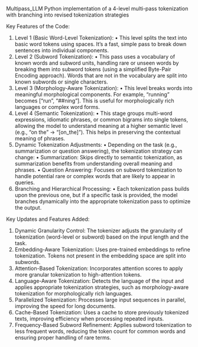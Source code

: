Multipass_LLM
Python implementation of a 4-level multi-pass tokenization with branching into revised tokenization strategies

Key Features of the Code:

1. Level 1 (Basic Word-Level Tokenization):
    • This level splits the text into basic word tokens using spaces. It’s a fast, simple pass to break down sentences into individual components.
2. Level 2 (Subword Tokenization):
    • This pass uses a vocabulary of known words and subword units, handling rare or unseen words by breaking them into subword tokens (using a simplified Byte-Pair Encoding approach). Words that are not in the vocabulary are split into known subwords or single characters.
3. Level 3 (Morphology-Aware Tokenization):
    • This level breaks words into meaningful morphological components. For example, “running” becomes [“run”, “##ning”]. This is useful for morphologically rich languages or complex word forms.
4. Level 4 (Semantic Tokenization):
    • This stage groups multi-word expressions, idiomatic phrases, or common bigrams into single tokens, allowing the model to understand meaning at a higher semantic level (e.g., “on the” → “[on_the]”). This helps in preserving the contextual meaning of phrases.
5. Dynamic Tokenization Adjustments:
    • Depending on the task (e.g., summarization or question answering), the tokenization strategy can change:
    • Summarization: Skips directly to semantic tokenization, as summarization benefits from understanding overall meaning and phrases.
    • Question Answering: Focuses on subword tokenization to handle potential rare or complex words that are likely to appear in queries.
6. Branching and Hierarchical Processing:
    • Each tokenization pass builds upon the previous one, but if a specific task is provided, the model branches dynamically into the appropriate tokenization pass to optimize the output.

Key Updates and Features Added:

1. Dynamic Granularity Control: The tokenizer adjusts the granularity of tokenization (word-level or subword) based on the input length and the task.
2. Embedding-Aware Tokenization: Uses pre-trained embeddings to refine tokenization. Tokens not present in the embedding space are split into subwords.
3. Attention-Based Tokenization: Incorporates attention scores to apply more granular tokenization to high-attention tokens.
4. Language-Aware Tokenization: Detects the language of the input and applies appropriate tokenization strategies, such as morphology-aware tokenization for morphologically rich languages.
5. Parallelized Tokenization: Processes large input sequences in parallel, improving the speed for long documents.
6. Cache-Based Tokenization: Uses a cache to store previously tokenized texts, improving efficiency when processing repeated inputs.
7. Frequency-Based Subword Refinement: Applies subword tokenization to less frequent words, reducing the token count for common words and ensuring proper handling of rare terms.
